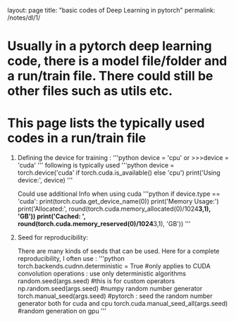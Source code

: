 layout: page
title: "basic codes of Deep Learning in pytorch"
permalink: /notes/dl/1/


# Usually in a pytorch deep learning code, there is a model file/folder and a run/train file. There could still be other files such as utils etc.
# This page lists the typically used codes in a run/train file 

1. Defining the device for training : 
    '''python
    device = 'cpu' or >>>device = 'cuda'
    '''
    following is typically used
    '''python
    device = torch.device('cuda' if torch.cuda.is_available() else 'cpu')
    print('Using device:', device)
    '''
    
    Could use additional Info when using cuda
    '''python
    if device.type == 'cuda':
      print(torch.cuda.get_device_name(0))
      print('Memory Usage:')
      print('Allocated:', round(torch.cuda.memory_allocated(0)/1024**3,1), 'GB'))
      print('Cached:   ', round(torch.cuda.memory_reserved(0)/1024**3,1), 'GB'))
    '''
2. Seed for reproducibility:

    There are many kinds of seeds that can be used. Here for a complete reproducibility, I often use : 
    '''python
    torch.backends.cudnn.deterministic = True #only applies to CUDA convolution operations : use only deterministic algorithms
    random.seed(args.seed) #this is for custom operators 
    np.random.seed(args.seed) #numpy random number generator
    torch.manual_seed(args.seed) #pytorch : seed the random number generator both for cuda and cpu
    torch.cuda.manual_seed_all(args.seed) #random generation on gpu
    '''
    
